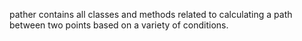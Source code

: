 pather contains all classes and methods related to calculating a path between two points based on a variety of conditions.
